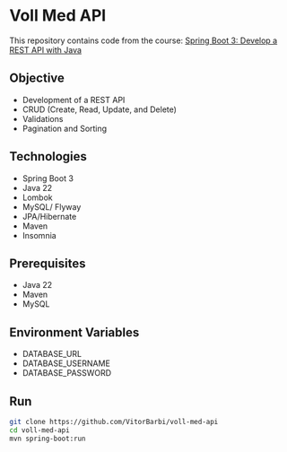 # Voll Med API

This repository contains code from the course: [Spring Boot 3: Develop a REST API with Java](https://cursos.alura.com.br/course/spring-boot-3-desenvolva-api-rest-java)

## Objective

- Development of a REST API
- CRUD (Create, Read, Update, and Delete)
- Validations
- Pagination and Sorting

## Technologies
- Spring Boot 3
- Java 22
- Lombok
- MySQL/ Flyway
- JPA/Hibernate
- Maven
- Insomnia

## Prerequisites
- Java 22
- Maven
- MySQL

## Environment Variables
- DATABASE_URL
- DATABASE_USERNAME
- DATABASE_PASSWORD

## Run

```bash
git clone https://github.com/VitorBarbi/voll-med-api
cd voll-med-api
mvn spring-boot:run
```